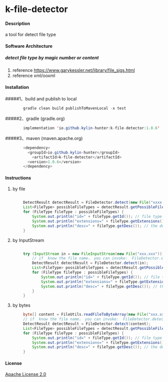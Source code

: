 # k-file-detector

#### Description

a tool for detect file type

#### Software Architecture
##### detect file type by magic number or content  
1. reference  https://www.garykessler.net/library/file_sigs.html
2. reference xml/ooxml

#### Installation
#####1、build and publish to local

```java
        gradle clean build publishToMavenLocal -x test
```
#####2、gradle (gradle.org)
```java
        implementation 'io.github.kylin-hunter:k-file-detector:1.0.6'
```
#####3、maven (maven.apache.org)
```java
        <dependency>
          <groupId>io.github.kylin-hunter</groupId>
            <artifactId>k-file-detector</artifactId>
          <version>1.0.6</version>
        </dependency>
```

#### Instructions
1. by file
```java

        DetectResult detectResult = FileDetector.detect(new File("xxxx.xxx"));  //by file
        List<FileType> possibleFileTypes = detectResult.getPossibleFileTypes();
        for (FileType fileType : possibleFileTypes) {
            System.out.println("id=" + fileType.getId()); // file type id
            System.out.println("extensions=" + fileType.getExtensions()); // the extensions, may be empty
            System.out.println("desc=" + fileType.getDesc()); // the description 
        }
```

2. by InputStream
```java

        try (InputStream in = new FileInputStream(new File("xxx.xxx"))) {
            // if  know the file name， you can invoke:  FileDetector.detect(in,"xxx.xxx)
            DetectResult detectResult = FileDetector.detect(in); 
            List<FileType> possibleFileTypes = detectResult.getPossibleFileTypes();
            for (FileType fileType : possibleFileTypes) {
                System.out.println("id=" + fileType.getId()); // file type id，
                System.out.println("extensions=" + fileType.getExtensions()); // the extensions, may be empty
                System.out.println("desc=" + fileType.getDesc()); // the description 
            }
        }
```

3. by bytes
```java
        byte[] content = FileUtils.readFileToByteArray(new File("xxx.xxx"));
        // if  know the file name， you can invoke:  FileDetector.detect(content,"xxx.xxx)
        DetectResult detectResult = FileDetector.detect(content); 
        List<FileType> possibleFileTypes = detectResult.getPossibleFileTypes();
        for (FileType fileType : possibleFileTypes) {
            System.out.println("id=" + fileType.getId()); // file type id
            System.out.println("extensions=" + fileType.getExtensions()); // the extensions, may be empty
            System.out.println("desc=" + fileType.getDesc()); // the description 
        }
```
#### License

[Apache License 2.0](https://www.apache.org/licenses/LICENSE-2.0)
